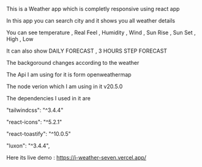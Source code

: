 This is a Weather app which is completly responsive using react app 

In this app you can search city and it shows you all weather details

You can see temperature , Real Feel , Humidity , Wind , Sun Rise , Sun Set , High , Low

It can also show DAILY FORECAST , 3 HOURS STEP FORECAST

The backgoround changes according to the weather


The Api I am using for it is form openweathermap

The node verion which I am using in it v20.5.0

The dependencies I used in it are 

"tailwindcss": "^3.4.4"

"react-icons": "^5.2.1"

"react-toastify": "^10.0.5"

"luxon": "^3.4.4",



Here its live demo : https://i-weather-seven.vercel.app/



